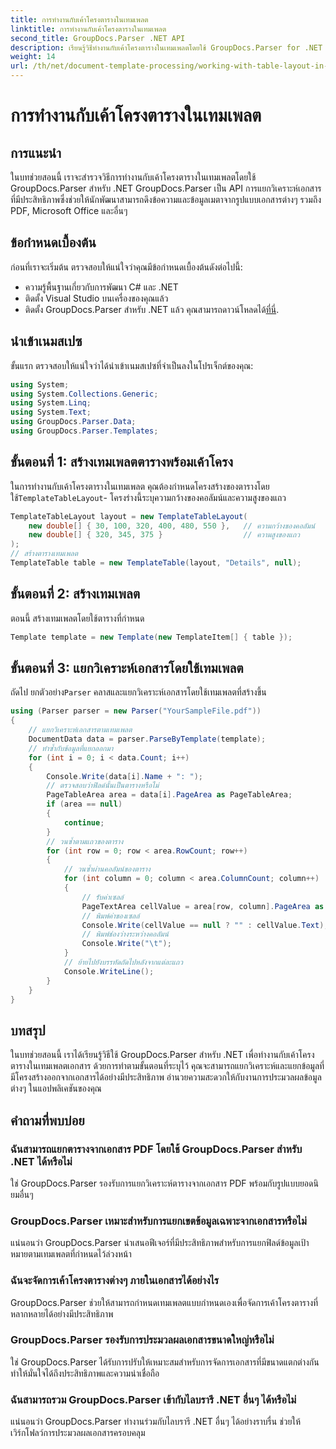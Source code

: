 ```yaml
---
title: การทำงานกับเค้าโครงตารางในเทมเพลต
linktitle: การทำงานกับเค้าโครงตารางในเทมเพลต
second_title: GroupDocs.Parser .NET API
description: เรียนรู้วิธีทำงานกับเค้าโครงตารางในเทมเพลตโดยใช้ GroupDocs.Parser for .NET แยกข้อมูลที่มีโครงสร้างออกจากเอกสารได้อย่างมีประสิทธิภาพ
weight: 14
url: /th/net/document-template-processing/working-with-table-layout-in-templates/
---
```


# การทำงานกับเค้าโครงตารางในเทมเพลต

## การแนะนำ
ในบทช่วยสอนนี้ เราจะสำรวจวิธีการทำงานกับเค้าโครงตารางในเทมเพลตโดยใช้ GroupDocs.Parser สำหรับ .NET GroupDocs.Parser เป็น API การแยกวิเคราะห์เอกสารที่มีประสิทธิภาพซึ่งช่วยให้นักพัฒนาสามารถดึงข้อความและข้อมูลเมตาจากรูปแบบเอกสารต่างๆ รวมถึง PDF, Microsoft Office และอื่นๆ
## ข้อกำหนดเบื้องต้น
ก่อนที่เราจะเริ่มต้น ตรวจสอบให้แน่ใจว่าคุณมีข้อกำหนดเบื้องต้นดังต่อไปนี้:
- ความรู้พื้นฐานเกี่ยวกับการพัฒนา C# และ .NET
- ติดตั้ง Visual Studio บนเครื่องของคุณแล้ว
-  ติดตั้ง GroupDocs.Parser สำหรับ .NET แล้ว คุณสามารถดาวน์โหลดได้[ที่นี่](https://releases.groupdocs.com/parser/net/).

## นำเข้าเนมสเปซ
ขั้นแรก ตรวจสอบให้แน่ใจว่าได้นำเข้าเนมสเปซที่จำเป็นลงในโปรเจ็กต์ของคุณ:
```csharp
using System;
using System.Collections.Generic;
using System.Linq;
using System.Text;
using GroupDocs.Parser.Data;
using GroupDocs.Parser.Templates;
```
## ขั้นตอนที่ 1: สร้างเทมเพลตตารางพร้อมเค้าโครง
ในการทำงานกับเค้าโครงตารางในเทมเพลต คุณต้องกำหนดโครงสร้างของตารางโดยใช้`TemplateTableLayout`- โครงร่างนี้ระบุความกว้างของคอลัมน์และความสูงของแถว
```csharp
TemplateTableLayout layout = new TemplateTableLayout(
    new double[] { 30, 100, 320, 400, 480, 550 },   // ความกว้างของคอลัมน์
    new double[] { 320, 345, 375 }                  // ความสูงของแถว
);
// สร้างตารางเทมเพลต
TemplateTable table = new TemplateTable(layout, "Details", null);
```
## ขั้นตอนที่ 2: สร้างเทมเพลต
ตอนนี้ สร้างเทมเพลตโดยใช้ตารางที่กำหนด
```csharp
Template template = new Template(new TemplateItem[] { table });
```
## ขั้นตอนที่ 3: แยกวิเคราะห์เอกสารโดยใช้เทมเพลต
 ถัดไป ยกตัวอย่าง`Parser` คลาสและแยกวิเคราะห์เอกสารโดยใช้เทมเพลตที่สร้างขึ้น
```csharp
using (Parser parser = new Parser("YourSampleFile.pdf"))
{
    // แยกวิเคราะห์เอกสารตามเทมเพลต
    DocumentData data = parser.ParseByTemplate(template);
    // ทำซ้ำกับข้อมูลที่แยกออกมา
    for (int i = 0; i < data.Count; i++)
    {
        Console.Write(data[i].Name + ": ");
        // ตรวจสอบว่าฟิลด์นั้นเป็นตารางหรือไม่
        PageTableArea area = data[i].PageArea as PageTableArea;
        if (area == null)
        {
            continue;
        }
        // วนซ้ำตามแถวของตาราง
        for (int row = 0; row < area.RowCount; row++)
        {
            // วนซ้ำผ่านคอลัมน์ของตาราง
            for (int column = 0; column < area.ColumnCount; column++)
            {
                // รับค่าเซลล์
                PageTextArea cellValue = area[row, column].PageArea as PageTextArea;
                // พิมพ์ค่าของเซลล์
                Console.Write(cellValue == null ? "" : cellValue.Text);
                // พิมพ์ช่องว่างระหว่างคอลัมน์
                Console.Write("\t");
            }
            // ย้ายไปยังบรรทัดถัดไปหลังจากแต่ละแถว
            Console.WriteLine();
        }
    }
}
```

## บทสรุป
ในบทช่วยสอนนี้ เราได้เรียนรู้วิธีใช้ GroupDocs.Parser สำหรับ .NET เพื่อทำงานกับเค้าโครงตารางในเทมเพลตเอกสาร ด้วยการทำตามขั้นตอนที่ระบุไว้ คุณจะสามารถแยกวิเคราะห์และแยกข้อมูลที่มีโครงสร้างออกจากเอกสารได้อย่างมีประสิทธิภาพ อำนวยความสะดวกให้กับงานการประมวลผลข้อมูลต่างๆ ในแอปพลิเคชันของคุณ

## คำถามที่พบบ่อย
### ฉันสามารถแยกตารางจากเอกสาร PDF โดยใช้ GroupDocs.Parser สำหรับ .NET ได้หรือไม่
ใช่ GroupDocs.Parser รองรับการแยกวิเคราะห์ตารางจากเอกสาร PDF พร้อมกับรูปแบบยอดนิยมอื่นๆ
### GroupDocs.Parser เหมาะสำหรับการแยกเขตข้อมูลเฉพาะจากเอกสารหรือไม่
แน่นอนว่า GroupDocs.Parser นำเสนอฟีเจอร์ที่มีประสิทธิภาพสำหรับการแยกฟิลด์ข้อมูลเป้าหมายตามเทมเพลตที่กำหนดไว้ล่วงหน้า
### ฉันจะจัดการเค้าโครงตารางต่างๆ ภายในเอกสารได้อย่างไร
GroupDocs.Parser ช่วยให้สามารถกำหนดเทมเพลตแบบกำหนดเองเพื่อจัดการเค้าโครงตารางที่หลากหลายได้อย่างมีประสิทธิภาพ
### GroupDocs.Parser รองรับการประมวลผลเอกสารขนาดใหญ่หรือไม่
ใช่ GroupDocs.Parser ได้รับการปรับให้เหมาะสมสำหรับการจัดการเอกสารที่มีขนาดแตกต่างกัน ทำให้มั่นใจได้ถึงประสิทธิภาพและความน่าเชื่อถือ
### ฉันสามารถรวม GroupDocs.Parser เข้ากับไลบรารี .NET อื่นๆ ได้หรือไม่
แน่นอนว่า GroupDocs.Parser ทำงานร่วมกับไลบรารี .NET อื่นๆ ได้อย่างราบรื่น ช่วยให้เวิร์กโฟลว์การประมวลผลเอกสารครอบคลุม